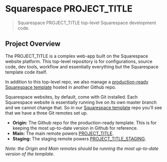 Squarespace PROJECT_TITLE
=======
> Squarespace PROJECT_TITLE top-level Squarespace development code.



## Project Overview
The PROJECT_TITLE is a complex web-app built on the Squarespace website platform. This top-level repository is for configurations, source code, dev tools, workflow and essentially everything but the Squarespace template code itself.

In addition to this top-level repo, we also manage a [production-ready Squarespace template](https://github.com/YOUR_PROJECT_URL) hosted in another Github repo.

Squarespace websites, by default, come with Git installed. Each Squarespace website is essentially running live on its own master branch and we cannot change that. So in our [Squarespace template](https://github.com/YOUR_PROJECT_URL) repo you'll see that we have a three Git remotes set up.

* **Origin:** The Github repo for the production-ready template. This is for keeping the most up-to-date version in Github for reference.
* **Main:** The main remote powers [PROJECT_TITLE](http://PROJECT_URL.com).
* **Staging:** The staging remote powers [PROJECT_TITLE_STAGING](http://PROJECT_URL_STAGING.com).

*Note: the Origin and Main remotes should be running the most up-to-date version of the template.*